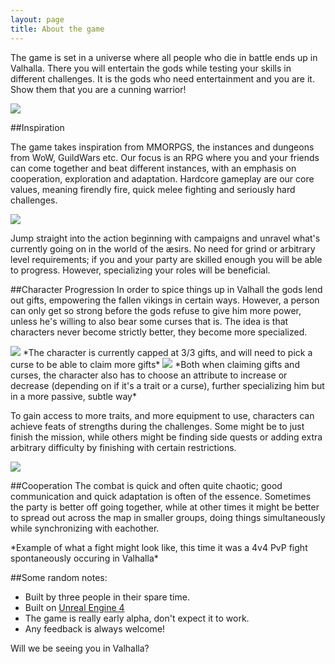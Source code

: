 ```yaml
---
layout: page
title: About the game
---
```

The game is set in a universe where all people who die in battle ends up in Valhalla. There you will entertain the gods while testing your skills in different challenges. It is the gods who need entertainment and you are it. Show them that you are a cunning warrior!

<img class="full" src="/images/aboutTopImage.png" />

##Inspiration

The game takes inspiration from MMORPGS, the instances and dungeons from WoW, GuildWars etc. Our focus is an RPG where you and your friends can come together and beat different instances, with an emphasis on cooperation, exploration and adaptation. Hardcore gameplay are our core values, meaning firendly fire, quick melee fighting and seriously hard challenges.

<img class="full" src="/images/challenges1.png" />

Jump straight into the action beginning with campaigns and unravel what's currently going on in the world of the æsirs. No need for grind or arbitrary level requirements; if you and your party are skilled enough you will be able to progress. However, specializing your roles will be beneficial.

##Character Progression
In order to spice things up in Valhall the gods lend out gifts, empowering the fallen vikings in certain ways. However, a person can only get so strong before the gods refuse to give him more power, unless he's willing to also bear some curses that is. The idea is that characters never become strictly better, they become more specialized. 

<img class="full" src="/images/traits1.png" />
*The character is currently capped at 3/3 gifts, and will need to pick a curse to be able to claim more gifts*

<img class="full" src="/images/traits2.png" />
*Both when claiming gifts and curses, the character also has to choose an attribute to increase or decrease (depending on if it's a trait or a curse), further specializing him but in a more passive, subtle way*

To gain access to more traits, and more equipment to use, characters can achieve feats of strengths during the challenges. Some might be to just finish the mission, while others might be finding side quests or adding extra arbitrary difficulty by finishing with certain restrictions.

<img class="full" src="/images/feats.png" />

##Cooperation
The combat is quick and often quite chaotic; good communication and quick adaptation is often of the essence. Sometimes the party is better off going together, while at other times it might be better to spread out across the map in smaller groups, doing things simultaneously while synchronizing with eachother. 

<div class="youtube" data-id="AzWtgniSw4M"></div>
*Example of what a fight might look like, this time it was a 4v4 PvP fight spontaneously occuring in Valhalla*

##Some random notes:

* Built by three people in their spare time.
* Built on [Unreal Engine 4](http://unreal.com)
* The game is really early alpha, don't expect it to work.
* Any feedback is always welcome!

Will we be seeing you in Valhalla?
<div class="youtube" data-id="fVrwWSGxGFo"></div>